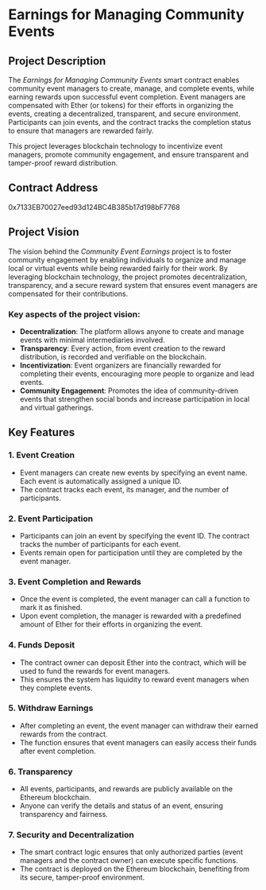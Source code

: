 # Earnings for Managing Community Events

## Project Description

The *Earnings for Managing Community Events* smart contract enables community event managers to create, manage, and complete events, while earning rewards upon successful event completion. Event managers are compensated with Ether (or tokens) for their efforts in organizing the events, creating a decentralized, transparent, and secure environment. Participants can join events, and the contract tracks the completion status to ensure that managers are rewarded fairly.

This project leverages blockchain technology to incentivize event managers, promote community engagement, and ensure transparent and tamper-proof reward distribution.

## Contract Address

0x7133EB70027eed93d124BC4B385b17d198bF7768

## Project Vision

The vision behind the *Community Event Earnings* project is to foster community engagement by enabling individuals to organize and manage local or virtual events while being rewarded fairly for their work. By leveraging blockchain technology, the project promotes decentralization, transparency, and a secure reward system that ensures event managers are compensated for their contributions.

### Key aspects of the project vision:
- **Decentralization**: The platform allows anyone to create and manage events with minimal intermediaries involved.
- **Transparency**: Every action, from event creation to the reward distribution, is recorded and verifiable on the blockchain.
- **Incentivization**: Event organizers are financially rewarded for completing their events, encouraging more people to organize and lead events.
- **Community Engagement**: Promotes the idea of community-driven events that strengthen social bonds and increase participation in local and virtual gatherings.

## Key Features

### 1. **Event Creation**
   - Event managers can create new events by specifying an event name. Each event is automatically assigned a unique ID.
   - The contract tracks each event, its manager, and the number of participants.

### 2. **Event Participation**
   - Participants can join an event by specifying the event ID. The contract tracks the number of participants for each event.
   - Events remain open for participation until they are completed by the event manager.

### 3. **Event Completion and Rewards**
   - Once the event is completed, the event manager can call a function to mark it as finished.
   - Upon event completion, the manager is rewarded with a predefined amount of Ether for their efforts in organizing the event.

### 4. **Funds Deposit**
   - The contract owner can deposit Ether into the contract, which will be used to fund the rewards for event managers.
   - This ensures the system has liquidity to reward event managers when they complete events.

### 5. **Withdraw Earnings**
   - After completing an event, the event manager can withdraw their earned rewards from the contract.
   - The function ensures that event managers can easily access their funds after event completion.

### 6. **Transparency**
   - All events, participants, and rewards are publicly available on the Ethereum blockchain.
   - Anyone can verify the details and status of an event, ensuring transparency and fairness.

### 7. **Security and Decentralization**
   - The smart contract logic ensures that only authorized parties (event managers and the contract owner) can execute specific functions.
   - The contract is deployed on the Ethereum blockchain, benefiting from its secure, tamper-proof environment.




